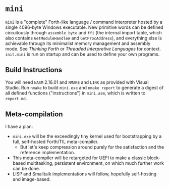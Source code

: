 # `mini`

`mini` is a "complete" Forth-like language / command interpreter hosted by a single 4096-byte Windows executable. New
primitive words can be defined circuitously through `assemble_byte` and `ffi` (the internal import table, which also
contains `GetModuleHandleA` and `GetProcAddress`), and everything else is achievable through its minimalist memory
management and assembly mode. See _Thinking Forth_ or _Threaded Interpretive Languages_ for context. `init.mini` is run
on startup and can be used to define your own programs.

## Build Instructions

You will need `NASM` 2.16.01 and `NMAKE` and `LINK` as provided with Visual Studio. Run `nmake` to build `mini.exe` and
`nmake report` to generate a digest of all defined functions ("instructions") in `mini.asm`, which is written to
`report.md`.

## Meta-compilation

I have a plan:
- `mini.exe` will be the exceedingly tiny kernel used for bootstrapping by a full, self-hosted Forth/TIL meta-compiler.
    - But let's keep compression around purely for the satisfaction and the reference implementation.
- This meta-compiler will be retargeted for UEFI to make a classic block-based multitasking, persistent environment, on
  which much further work can be done.
- LISP and Smalltalk implementations will follow, hopefully self-hosting and image-based.
